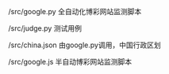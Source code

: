 /src/google.py 全自动化博彩网站监测脚本

/src/judge.py 测试用例

/src/china.json 由google.py调用，中国行政区划



/src/google.js 半自动博彩网站监测脚本